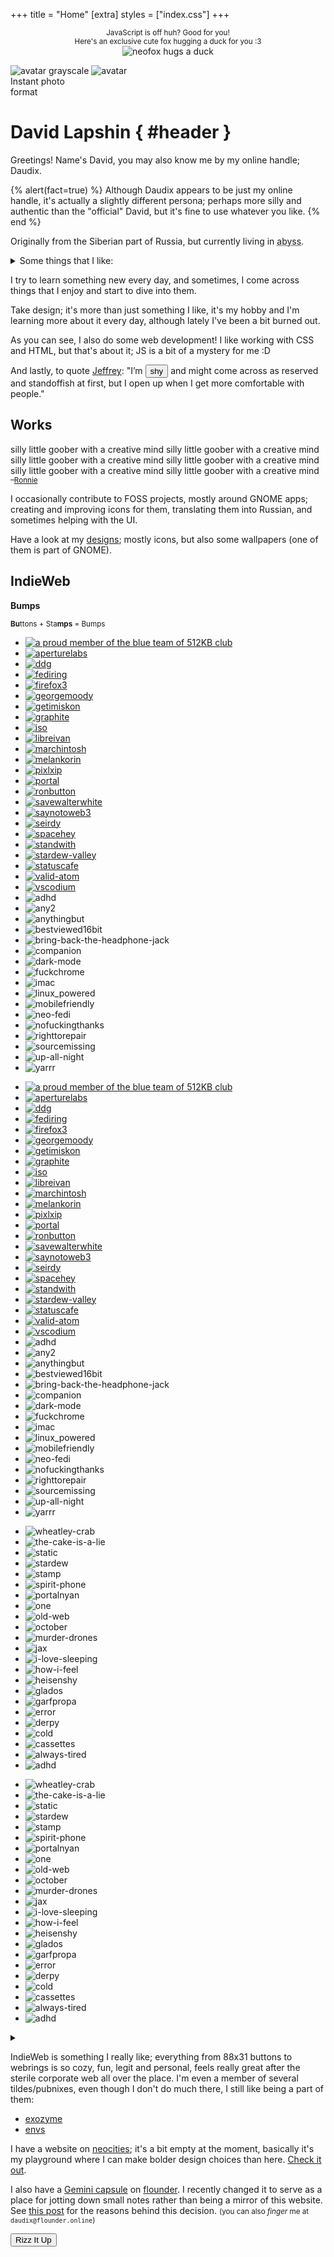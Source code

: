 +++
title = "Home"
[extra]
styles = ["index.css"]
+++

<noscript>
	<p style="text-align: center;">
		<small>JavaScript is off huh? Good for you!</small>
		<br />
		<small>Here's an exclusive cute fox hugging a duck for you :3</small>
		<br />
		<img id="hug" class="transparent no-hover drop-shadow" alt="neofox hugs a duck" src="/assets/neofox-hug-duck.png" />
	</p>
</noscript>

<div id="polaroid">
  <div id="polaroid-shine"></div>
  <div id="polaroid-photo">
    <img class="full transparent no-hover" alt="avatar grayscale" src="assets/rainbow-grayscale.svg" />
    <img class="full transparent no-hover" alt="avatar" src="assets/rainbow.svg" />
  </div>
  <span id="polaroid-title">
    Instant photo
    <br />
    format
  </span>
  <span id="statuscafe-content"></span>
  <a id="statuscafe-link" href="https://status.cafe/users/daudix">
    <span id="statuscafe-time-ago"></span>
    <span id="statuscafe-face"></span>
  </a>
</div>

<div id="header-container">

# David Lapshin { #header }
</div>

Greetings! Name's David, you may also know me by my online handle; Daudix.

{% alert(fact=true) %}
Although Daudix appears to be just my online handle, it's actually a slightly different persona; perhaps more silly and authentic than the "official" David, but it's fine to use whatever you like.
{% end %}

Originally from the Siberian part of Russia, but currently living in <abbr id="abyss" title="If you know, you know">abyss</abbr>.

<details><summary>Some things that I like:</summary>

- Purple <small>(lavender in particular)</small>
- Design
- Games:
  <ul>
    <li id="portal">
      <div id="portal-container">
        <div id="portal-blue"></div>
          <div id="portal-marquee">
            <span>Portal</span>
            <span aria-hidden="true">Portal</span>
          </div>
        <div id="portal-orange"></div>
      </div>
      <small>(all-time favorite)</small>
    </li>
    <li id="celeste">
      <div id="strawberry"></div>
      <span id="celeste-text">Celeste</span>
      <small>(such a lovely game)</small>
    </li>
    <li id="teardown">
      <div id="hammer"></div>
      <span id="teardown-text">Teardown</span>
      <small>(fun destructions)</small>
    </li>
    <li id="superliminal">
      <div id="pawn"></div>
      <span id="super">Super</span><span id="liminal">liminal</span>
      <small>(F-Stop if it wasn't scrapped)</small>
    </li>
    <li id="stardew">
      <div id="chicken"></div>
      <span id="stardew-text">Stardew Valley</span>
      <small>(was fun until sis spoiled <em>everything</em>)</small>
    </li>
    <li id="untitled">
      <div id="goose"></div>
      <span id="untitled-text">Untitled Goose</span>
      <small>(<em>honk-honk!</em> I love geese, by the way)</small>
    </li>
    <li id="stanley">
      <div id="boss"></div>
      <span id="stanley-text">The Stanley Parable&nbsp;<span id="adventure-line">Adventure Line™</span></span>
      <small>(fake feeling of choice, just like irl)</small>
    </li>
  </ul>
- Aesthetics:
  - [Cyberpunk](https://aesthetics.fandom.com/wiki/Cyberpunk)
  - [Vaporwave](https://aesthetics.fandom.com/wiki/Vaporwave)
  - [Liminal Space](https://aesthetics.fandom.com/wiki/Liminal_Space)
- Monokai Pro <small>(I know, very random, but hear me out, it got this sweet purple tint)</small>
- Photography <small>(although I don't have much opportunity to shoot anything else than a view from my window)</small>
- Smol/indie web
- Minor details and references
- Retro/-futurism and vintage stuff
- Making this list look like a staircase
</details>

I try to learn something new every day, and sometimes, I come across things that I enjoy and start to dive into them.

Take design; it's more than just something I like, it's my hobby and I'm learning more about it every day, although lately I've been a bit burned out.

As you can see, I also do some web development! I like working with CSS and HTML, but that's about it; JS is a bit of a mystery for me :D

And lastly, to quote [Jeffrey](https://hyperreal.coffee/about/): "I’m <button id="shy" onclick="fluttershyAnim()">shy</button> and might come across as reserved and standoffish at first, but I open up when I get more comfortable with people."

## Works

<div id="window" class="drop-shadow">
  <div id="window-contents">
    <div id="rainbow-text">
      <span>silly little goober with a creative mind</span>
      <span aria-hidden="true">silly little goober with a creative mind</span>
      <span aria-hidden="true">silly little goober with a creative mind</span>
      <span aria-hidden="true">silly little goober with a creative mind</span>
      <span aria-hidden="true">silly little goober with a creative mind</span>
      <span aria-hidden="true">silly little goober with a creative mind</span>
    </div>
    <small>–<a href="https://veeronniecaw.space">Ronnie</a></small>
  </div>
</div>

I occasionally contribute to FOSS projects, mostly around GNOME apps; creating and improving icons for them, translating them into Russian, and sometimes helping with the UI.

Have a look at my [designs](@/design/index.md); mostly icons, but also some wallpapers (one of them is part of GNOME).

## IndieWeb

<aside id="bumps">
<strong id="bumps-title">Bumps</strong>

<small id="bumps-subtitle">**Bu**ttons + Sta**mps** = Bumps</small>

<div id="netscape" class="marquee-wrapper">
<div class="marquee">

- [![a proud member of the blue team of 512KB club](assets/88x31/blue-team.gif#pixels#transparent#no-hover)](https://512kb.club)
- [![aperturelabs](assets/88x31/aperturelabs.gif#pixels#transparent#no-hover)](https://www.aperturescience.com)
- [![ddg](assets/88x31/ddg.gif#pixels#transparent#no-hover)](https://duckduckgo.com)
- [![fediring](assets/88x31/fediring.gif#pixels#transparent#no-hover)](https://fediring.net)
- [![firefox3](assets/88x31/firefox3.gif#pixels#transparent#no-hover)](https://getfirefox.com)
- [![georgemoody](assets/88x31/georgemoody.gif#pixels#transparent#no-hover)](https://tilde.town/~georgemoody/)
- [![getimiskon](assets/88x31/getimiskon.gif#pixels#transparent#no-hover)](https://getimiskon.xyz)
- [![graphite](assets/88x31/graphite.gif#pixels#transparent#no-hover)](https://gra.phite.ro)
- [![iso](assets/88x31/iso.gif#pixels#transparent#no-hover)](https://www.w3.org/QA/Tips/iso-date)
- [![libreivan](assets/88x31/libreivan.gif#pixels#transparent#no-hover)](https://libreivan.com)
- [![marchintosh](assets/88x31/marchintosh.gif#pixels#transparent#no-hover)](https://libreivan.com/writing/)
- [![melankorin](assets/88x31/melankorin.gif#pixels#transparent#no-hover)](https://melankorin.net)
- [![pixlxip](assets/88x31/pixlxip.gif#pixels#transparent#no-hover)](https://xip.neocities.org)
- [![portal](assets/88x31/portal.gif#pixels#transparent#no-hover)](https://www.thinkwithportals.com)
- [![ronbutton](assets/88x31/ronbutton.gif#pixels#transparent#no-hover)](https://veeronniecaw.space)
- [![savewalterwhite](assets/88x31/savewalterwhite.gif#pixels#transparent#no-hover)](http://www.savewalterwhite.com)
- [![saynotoweb3](assets/88x31/saynotoweb3.gif#pixels#transparent#no-hover)](https://yesterweb.org/no-to-web3/)
- [![seirdy](assets/88x31/seirdy.gif#pixels#transparent#no-hover)](https://seirdy.one)
- [![spacehey](assets/88x31/spacehey.gif#pixels#transparent#no-hover)](https://spacehey.com)
- [![standwith](assets/88x31/standwith.gif#pixels#transparent#no-hover)](https://decolonizepalestine.com)
- [![stardew-valley](assets/88x31/stardew-valley.gif#pixels#transparent#no-hover)](https://www.stardewvalley.net)
- [![statuscafe](assets/88x31/statuscafe.gif#pixels#transparent#no-hover)](https://status.cafe)
- [![valid-atom](assets/88x31/valid-atom.gif#pixels#transparent#no-hover)](https://validator.w3.org/feed/)
- [![vscodium](assets/88x31/vscodium.gif#pixels#transparent#no-hover)](https://vscodium.com)
- ![adhd](assets/88x31/adhd.gif#pixels#transparent#no-hover)
- ![any2](assets/88x31/any2.gif#pixels#transparent#no-hover)
- ![anythingbut](assets/88x31/anythingbut.gif#pixels#transparent#no-hover)
- ![bestviewed16bit](assets/88x31/bestviewed16bit.gif#pixels#transparent#no-hover)
- ![bring-back-the-headphone-jack](assets/88x31/bring-back-the-headphone-jack.gif#pixels#transparent#no-hover)
- ![companion](assets/88x31/companion.gif#pixels#transparent#no-hover)
- ![dark-mode](assets/88x31/dark-mode.gif#pixels#transparent#no-hover)
- ![fuckchrome](assets/88x31/fuckchrome.gif#pixels#transparent#no-hover)
- ![imac](assets/88x31/imac.gif#pixels#transparent#no-hover)
- ![linux_powered](assets/88x31/linux_powered.gif#pixels#transparent#no-hover)
- ![mobilefriendly](assets/88x31/mobilefriendly.gif#pixels#transparent#no-hover)
- ![neo-fedi](assets/88x31/neo-fedi.gif#pixels#transparent#no-hover)
- ![nofuckingthanks](assets/88x31/nofuckingthanks.gif#pixels#transparent#no-hover)
- ![righttorepair](assets/88x31/righttorepair.gif#pixels#transparent#no-hover)
- ![sourcemissing](assets/88x31/sourcemissing.gif#pixels#transparent#no-hover)
- ![up-all-night](assets/88x31/up-all-night.gif#pixels#transparent#no-hover)
- ![yarrr](assets/88x31/yarrr.gif#pixels#transparent#no-hover)
<!-- Mirror of the above -->
- [![a proud member of the blue team of 512KB club](assets/88x31/blue-team.gif#pixels#transparent#no-hover)](https://512kb.club)
- [![aperturelabs](assets/88x31/aperturelabs.gif#pixels#transparent#no-hover)](https://www.aperturescience.com)
- [![ddg](assets/88x31/ddg.gif#pixels#transparent#no-hover)](https://duckduckgo.com)
- [![fediring](assets/88x31/fediring.gif#pixels#transparent#no-hover)](https://fediring.net)
- [![firefox3](assets/88x31/firefox3.gif#pixels#transparent#no-hover)](https://getfirefox.com)
- [![georgemoody](assets/88x31/georgemoody.gif#pixels#transparent#no-hover)](https://tilde.town/~georgemoody/)
- [![getimiskon](assets/88x31/getimiskon.gif#pixels#transparent#no-hover)](https://getimiskon.xyz)
- [![graphite](assets/88x31/graphite.gif#pixels#transparent#no-hover)](https://gra.phite.ro)
- [![iso](assets/88x31/iso.gif#pixels#transparent#no-hover)](https://www.w3.org/QA/Tips/iso-date)
- [![libreivan](assets/88x31/libreivan.gif#pixels#transparent#no-hover)](https://libreivan.com)
- [![marchintosh](assets/88x31/marchintosh.gif#pixels#transparent#no-hover)](https://libreivan.com/writing/)
- [![melankorin](assets/88x31/melankorin.gif#pixels#transparent#no-hover)](https://melankorin.net)
- [![pixlxip](assets/88x31/pixlxip.gif#pixels#transparent#no-hover)](https://xip.neocities.org)
- [![portal](assets/88x31/portal.gif#pixels#transparent#no-hover)](https://www.thinkwithportals.com)
- [![ronbutton](assets/88x31/ronbutton.gif#pixels#transparent#no-hover)](https://veeronniecaw.space)
- [![savewalterwhite](assets/88x31/savewalterwhite.gif#pixels#transparent#no-hover)](http://www.savewalterwhite.com)
- [![saynotoweb3](assets/88x31/saynotoweb3.gif#pixels#transparent#no-hover)](https://yesterweb.org/no-to-web3/)
- [![seirdy](assets/88x31/seirdy.gif#pixels#transparent#no-hover)](https://seirdy.one)
- [![spacehey](assets/88x31/spacehey.gif#pixels#transparent#no-hover)](https://spacehey.com)
- [![standwith](assets/88x31/standwith.gif#pixels#transparent#no-hover)](https://decolonizepalestine.com)
- [![stardew-valley](assets/88x31/stardew-valley.gif#pixels#transparent#no-hover)](https://www.stardewvalley.net)
- [![statuscafe](assets/88x31/statuscafe.gif#pixels#transparent#no-hover)](https://status.cafe)
- [![valid-atom](assets/88x31/valid-atom.gif#pixels#transparent#no-hover)](https://validator.w3.org/feed/)
- [![vscodium](assets/88x31/vscodium.gif#pixels#transparent#no-hover)](https://vscodium.com)
- ![adhd](assets/88x31/adhd.gif#pixels#transparent#no-hover)
- ![any2](assets/88x31/any2.gif#pixels#transparent#no-hover)
- ![anythingbut](assets/88x31/anythingbut.gif#pixels#transparent#no-hover)
- ![bestviewed16bit](assets/88x31/bestviewed16bit.gif#pixels#transparent#no-hover)
- ![bring-back-the-headphone-jack](assets/88x31/bring-back-the-headphone-jack.gif#pixels#transparent#no-hover)
- ![companion](assets/88x31/companion.gif#pixels#transparent#no-hover)
- ![dark-mode](assets/88x31/dark-mode.gif#pixels#transparent#no-hover)
- ![fuckchrome](assets/88x31/fuckchrome.gif#pixels#transparent#no-hover)
- ![imac](assets/88x31/imac.gif#pixels#transparent#no-hover)
- ![linux_powered](assets/88x31/linux_powered.gif#pixels#transparent#no-hover)
- ![mobilefriendly](assets/88x31/mobilefriendly.gif#pixels#transparent#no-hover)
- ![neo-fedi](assets/88x31/neo-fedi.gif#pixels#transparent#no-hover)
- ![nofuckingthanks](assets/88x31/nofuckingthanks.gif#pixels#transparent#no-hover)
- ![righttorepair](assets/88x31/righttorepair.gif#pixels#transparent#no-hover)
- ![sourcemissing](assets/88x31/sourcemissing.gif#pixels#transparent#no-hover)
- ![up-all-night](assets/88x31/up-all-night.gif#pixels#transparent#no-hover)
- ![yarrr](assets/88x31/yarrr.gif#pixels#transparent#no-hover)
</div>
</div>
<div id="stamps" class="marquee-wrapper">
<div class="marquee">

- ![wheatley-crab](assets/stamps/wheatley-crab.gif#pixels#transparent#no-hover)
- ![the-cake-is-a-lie](assets/stamps/the-cake-is-a-lie.gif#pixels#transparent#no-hover)
- ![static](assets/stamps/static.gif#pixels#transparent#no-hover)
- ![stardew](assets/stamps/stardew.gif#pixels#transparent#no-hover)
- ![stamp](assets/stamps/stamp.gif#pixels#transparent#no-hover)
- ![spirit-phone](assets/stamps/spirit-phone.gif#pixels#transparent#no-hover)
- ![portalnyan](assets/stamps/portalnyan.gif#pixels#transparent#no-hover)
- ![one](assets/stamps/one.gif#pixels#transparent#no-hover)
- ![old-web](assets/stamps/old-web.gif#pixels#transparent#no-hover)
- ![october](assets/stamps/october.gif#pixels#transparent#no-hover)
- ![murder-drones](assets/stamps/murder-drones.gif#pixels#transparent#no-hover)
- ![jax](assets/stamps/jax.gif#pixels#transparent#no-hover)
- ![i-love-sleeping](assets/stamps/i-love-sleeping.gif#pixels#transparent#no-hover)
- ![how-i-feel](assets/stamps/how-i-feel.gif#pixels#transparent#no-hover)
- ![heisenshy](assets/stamps/heisenshy.gif#pixels#transparent#no-hover)
- ![glados](assets/stamps/glados.gif#pixels#transparent#no-hover)
- ![garfpropa](assets/stamps/garfpropa.gif#pixels#transparent#no-hover)
- ![error](assets/stamps/error.gif#pixels#transparent#no-hover)
- ![derpy](assets/stamps/derpy.gif#pixels#transparent#no-hover)
- ![cold](assets/stamps/cold.gif#pixels#transparent#no-hover)
- ![cassettes](assets/stamps/cassettes.gif#pixels#transparent#no-hover)
- ![always-tired](assets/stamps/always-tired.gif#pixels#transparent#no-hover)
- ![adhd](assets/stamps/adhd.gif#pixels#transparent#no-hover)
<!-- Mirror of the above -->
- ![wheatley-crab](assets/stamps/wheatley-crab.gif#pixels#transparent#no-hover)
- ![the-cake-is-a-lie](assets/stamps/the-cake-is-a-lie.gif#pixels#transparent#no-hover)
- ![static](assets/stamps/static.gif#pixels#transparent#no-hover)
- ![stardew](assets/stamps/stardew.gif#pixels#transparent#no-hover)
- ![stamp](assets/stamps/stamp.gif#pixels#transparent#no-hover)
- ![spirit-phone](assets/stamps/spirit-phone.gif#pixels#transparent#no-hover)
- ![portalnyan](assets/stamps/portalnyan.gif#pixels#transparent#no-hover)
- ![one](assets/stamps/one.gif#pixels#transparent#no-hover)
- ![old-web](assets/stamps/old-web.gif#pixels#transparent#no-hover)
- ![october](assets/stamps/october.gif#pixels#transparent#no-hover)
- ![murder-drones](assets/stamps/murder-drones.gif#pixels#transparent#no-hover)
- ![jax](assets/stamps/jax.gif#pixels#transparent#no-hover)
- ![i-love-sleeping](assets/stamps/i-love-sleeping.gif#pixels#transparent#no-hover)
- ![how-i-feel](assets/stamps/how-i-feel.gif#pixels#transparent#no-hover)
- ![heisenshy](assets/stamps/heisenshy.gif#pixels#transparent#no-hover)
- ![glados](assets/stamps/glados.gif#pixels#transparent#no-hover)
- ![garfpropa](assets/stamps/garfpropa.gif#pixels#transparent#no-hover)
- ![error](assets/stamps/error.gif#pixels#transparent#no-hover)
- ![derpy](assets/stamps/derpy.gif#pixels#transparent#no-hover)
- ![cold](assets/stamps/cold.gif#pixels#transparent#no-hover)
- ![cassettes](assets/stamps/cassettes.gif#pixels#transparent#no-hover)
- ![always-tired](assets/stamps/always-tired.gif#pixels#transparent#no-hover)
- ![adhd](assets/stamps/adhd.gif#pixels#transparent#no-hover)
</div>
</div>
<details id="bumps-bottom-sheet">
<summary title="Link to me"><i class="icon"></i></summary>
<div>

If you want to link back to me, use one of these buttons:

![daudix](assets/88x31/daudix.gif#pixels#transparent#no-hover)![daudix-alt](assets/88x31/daudix-alt.gif#pixels#transparent#no-hover)

{% alert(note=true) %}
It's recommended to avoid hot-linking; instead, place a copy on your own site.
{% end %}

</div>
</details>
</aside>

IndieWeb is something I really like; everything from 88x31 buttons to webrings is so cozy, fun, legit and personal, feels really great after the sterile corporate web all over the place. I'm even a member of several tildes/pubnixes, even though I don't do much there, I still like being a part of them:

- [exozyme](https://exozy.me)
- [envs](https://envs.net)

I have a website on [neocities](https://neocities.org); it's a bit empty at the moment, basically it's my playground where I can make bolder design choices than here. [Check it out](https://daudix.neocities.org).

I also have a [Gemini capsule](gemini://gmi.daudix.one) on [flounder](https://flounder.online). I recently changed it to serve as a place for jotting down small notes rather than being a mirror of this website. See [this post](@/blog/2024-07-13-repurposing-gemini-capsule/index.md) for the reasons behind this decision. <small>(you can also _finger_ me at `daudix@flounder.online`)</small>

<div class="dialog-buttons">
  <button id="rizz" class="inline-button" onmouseover="vineBoom()" onfocus="vineBoom()" onclick="rizzItUp()">Rizz It Up</button>
  <div id="dont"></div>
</div>

<script type="text/javascript">
  document.addEventListener("DOMContentLoaded", function () {
    fetch("https://status.cafe/users/daudix/status.json")
      .then(r => r.json())
      .then(r => {
        if (!r.content.length) {
          document.getElementById("statuscafe-content").innerHTML = "No status yet."
          return
        }
        document.getElementById("statuscafe-content").innerHTML = r.content
        document.getElementById("statuscafe-face").innerHTML = r.face
        document.getElementById("statuscafe-time-ago").innerHTML = r.timeAgo
      })
      .catch(error => console.error("Error fetching status:", error));
  });
</script>

<script type="text/javascript">
  function fluttershyAnim() {
    const shy = document.getElementById("shy");
    shy.toggleAttribute("disabled");

    const squee = new Audio("assets/squee.mp3");
    squee.play();

    const fluttershy = document.createElement("img");
    fluttershy.setAttribute("id", "fluttershy");
    fluttershy.setAttribute("alt", "fluttershy");
    fluttershy.setAttribute("src", "assets/squee.webp");
    fluttershy.classList.add("transparent", "no-hover", "drop-shadow");

    const container = document.getElementById("main");
    container.appendChild(fluttershy);

    fluttershy.addEventListener("animationend", function () {
      shy.toggleAttribute("disabled");
      fluttershy.remove();
    });
  }
</script>

<script type="text/javascript">
  function vineBoom() {
    const vineBoomSoundEffect = "assets/vine-boom.mp3";
    new Audio(vineBoomSoundEffect).play();
  }

  function rizzItUp() {
      const rizzSoundEffect = "assets/rizz.mp3";
      new Audio(rizzSoundEffect).play();

      const container = document.getElementById("main");

      let subwaySurfers = document.getElementById("subway-surfers");
      if (subwaySurfers === null) {
          let subwaySurfers = document.createElement("iframe");
          subwaySurfers.setAttribute("id", "subway-surfers");
          subwaySurfers.setAttribute("src", "https://www.youtube.com/embed/zZ7AimPACzc?autoplay=1&mute=1");
          subwaySurfers.setAttribute("name", "youtube embed");
          subwaySurfers.setAttribute("allow", "autoplay; encrypted-media");
          subwaySurfers.setAttribute("allowfullscreen", "true");
          container.appendChild(subwaySurfers);
      }

      let oddlySatisfying = document.getElementById("oddly-satisfying");
      if (oddlySatisfying === null) {
          let oddlySatisfying = document.createElement("iframe");
          oddlySatisfying.setAttribute("id", "oddly-satisfying");
          oddlySatisfying.setAttribute("src", "https://www.youtube.com/embed/ebnQsTk9s-s?autoplay=1");
          oddlySatisfying.setAttribute("name", "youtube embed");
          oddlySatisfying.setAttribute("allow", "autoplay; encrypted-media");
          oddlySatisfying.setAttribute("allowfullscreen", "true");
          container.appendChild(oddlySatisfying);
      }
  }
</script>
